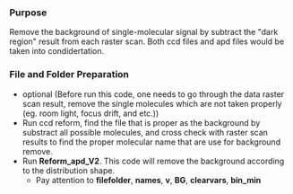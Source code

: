 ### Purpose
Remove the background of single-molecular signal by subtract the "dark region" result from each raster scan. Both ccd files and apd files would be taken into condidertation. 

### File and Folder Preparation
- optional (Before run this code, one needs to go through the data raster scan result, remove the single molecules which are not taken properly (eg. room light, focus drift, and etc.))
- Run ccd reform, find the file that is proper as the background by substract all possible molecules, and cross check with raster scan results to find the proper molecular name that are use for background remove.
- Run <b>Reform_apd_V2</b>. This code will remove the background according to the distribution shape.
  - Pay attention to <b>filefolder</b>, <b>names</b>, <b>v</b>, <b>BG</b>, <b>clearvars</b>, <b>bin_min</b>
